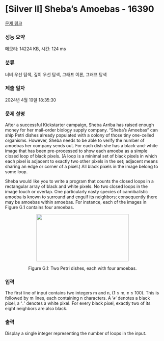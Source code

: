 # [Silver II] Sheba’s Amoebas - 16390 

[문제 링크](https://www.acmicpc.net/problem/16390) 

### 성능 요약

메모리: 14224 KB, 시간: 124 ms

### 분류

너비 우선 탐색, 깊이 우선 탐색, 그래프 이론, 그래프 탐색

### 제출 일자

2024년 4월 10일 18:35:30

### 문제 설명

<p>After a successful Kickstarter campaign, Sheba Arriba has raised enough money for her mail-order biology supply company. “Sheba’s Amoebas” can ship Petri dishes already populated with a colony of those tiny one-celled organisms. However, Sheba needs to be able to verify the number of amoebas her company sends out. For each dish she has a black-and-white image that has been pre-processed to show each amoeba as a simple closed loop of black pixels. (A loop is a minimal set of black pixels in which each pixel is adjacent to exactly two other pixels in the set; adjacent means sharing an edge or corner of a pixel.) All black pixels in the image belong to some loop.</p>

<p>Sheba would like you to write a program that counts the closed loops in a rectangular array of black and white pixels. No two closed loops in the image touch or overlap. One particularly nasty species of cannibalistic amoeba is known to surround and engulf its neighbors; consequently there may be amoebas within amoebas. For instance, each of the images in Figure G.1 contains four amoebas.</p>

<p style="text-align: center;"><img alt="" src="" style="width: 300px; height: 154px;"></p>

<p style="text-align: center;">Figure G.1: Two Petri dishes, each with four amoebas.</p>

### 입력 

 <p>The first line of input contains two integers m and n, (1 ≤ m, n ≤ 100). This is followed by m lines, each containing n characters. A ‘<code>#</code>’ denotes a black pixel, a ‘<code>.</code>’ denotes a white pixel. For every black pixel, exactly two of its eight neighbors are also black.</p>

### 출력 

 <p>Display a single integer representing the number of loops in the input.</p>

